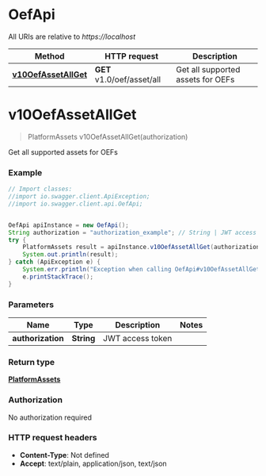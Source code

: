 # OefApi

All URIs are relative to *https://localhost*

Method | HTTP request | Description
------------- | ------------- | -------------
[**v10OefAssetAllGet**](OefApi.md#v10OefAssetAllGet) | **GET** v1.0/oef/asset/all | Get all supported assets for OEFs


<a name="v10OefAssetAllGet"></a>
# **v10OefAssetAllGet**
> PlatformAssets v10OefAssetAllGet(authorization)

Get all supported assets for OEFs

### Example
```java
// Import classes:
//import io.swagger.client.ApiException;
//import io.swagger.client.api.OefApi;


OefApi apiInstance = new OefApi();
String authorization = "authorization_example"; // String | JWT access token
try {
    PlatformAssets result = apiInstance.v10OefAssetAllGet(authorization);
    System.out.println(result);
} catch (ApiException e) {
    System.err.println("Exception when calling OefApi#v10OefAssetAllGet");
    e.printStackTrace();
}
```

### Parameters

Name | Type | Description  | Notes
------------- | ------------- | ------------- | -------------
 **authorization** | **String**| JWT access token |

### Return type

[**PlatformAssets**](PlatformAssets.md)

### Authorization

No authorization required

### HTTP request headers

 - **Content-Type**: Not defined
 - **Accept**: text/plain, application/json, text/json

